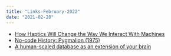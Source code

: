 ```yaml
---
title: "Links-February-2022"
date: "2021-02-28"
---
```


* [How Haptics Will Change the Way We Interact With Machines](https://www.popularmechanics.com/technology/gadgets/a2678/4253368/)
* [No-code History: Pygmalion (1975)](https://instadeq.com/blog/posts/no-code-history-pygmalion-1975/)
* [A human-scaled database as an extension of your brain](https://towardshumancentricinternet.substack.com/p/a-human-scaled-database-as-an-extension?utm_source=twitter)

